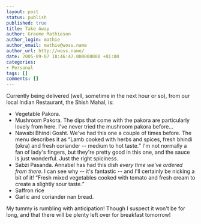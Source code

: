 ```yaml
---
layout: post
status: publish
published: true
title: Take Away
author: Graeme Mathieson
author_login: mathie
author_email: mathie@woss.name
author_url: http://woss.name/
date: 2005-09-07 18:46:47.000000000 +01:00
categories:
- Personal
tags: []
comments: []
---
```

Currently being delivered (well, sometime in the next hour or so), from our local Indian Restaurant, the Shish Mahal, is:

<ul>
  <li>Vegetable Pakora.</li>
  <li>Mushroom Pakora.  The dips that come with the pakora are particularly lovely from here.  I've never tried the mushroom pakora before...</li>
  <li>Nawabi Bhindi Gosht.  We've had this one a couple of times before.  The menu describes it as <q>Lamb cooked with herbs and spices, fresh bhindi (okra) and fresh coriander -- medium to hot taste.</q>  I'm not normally a fan of lady's fingers, but they're pretty good in this one, and the sauce is just wonderful.  Just the right spiciness.</li>
  <li>Sabzi Pasanda.  Annabel has had this dish <em>every time we've ordered from there</em>.  I can see why -- it's fantastic -- and I'll certainly be nicking a bit of it!  <q>Fresh mixed vegetables cooked with tomato and fresh cream to create a slightly sour taste.</q></li>
  <li>Saffron rice</li>
  <li>Garlic and coriander nan bread.</li>
</ul>

My tummy is rumbling with anticipation!  Though I suspect it won't be for long, and that there will be plenty left over for breakfast tomorrow!

